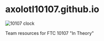 # axolotl10107.github.io

![10107 clock](https://github.com/user-attachments/assets/ad3aac12-3a48-4362-b68e-65f5ad977c4e)

Team resources for FTC 10107 "In Theory"
